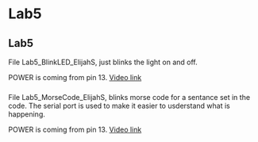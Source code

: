 # Lab5

## Lab5
File Lab5_BlinkLED_ElijahS, just blinks the light on and off.

POWER is coming from pin 13.
[Video link]()

###
File Lab5_MorseCode_ElijahS, blinks morse code for a sentance set in the code.
The serial port is used to make it easier to usderstand what is happening.

POWER is coming from pin 13.
[Video link]()